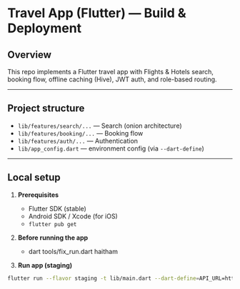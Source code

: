 # Travel App (Flutter) — Build & Deployment

## Overview
This repo implements a Flutter travel app with Flights & Hotels search, booking flow, offline caching (Hive), JWT auth, and role-based routing.

---

## Project structure
- `lib/features/search/...` — Search (onion architecture)
- `lib/features/booking/...` — Booking flow
- `lib/features/auth/...` — Authentication
- `lib/app_config.dart` — environment config (via `--dart-define`)

---

## Local setup

1. **Prerequisites**
   - Flutter SDK (stable)
   - Android SDK / Xcode (for iOS)
   - `flutter pub get`

2. **Before running the app**
   - dart tools/fix_run.dart haitham

4. **Run app (staging)**
```bash
flutter run --flavor staging -t lib/main.dart --dart-define=API_URL=https://staging.api/ --dart-define=FLAVOR=staging

